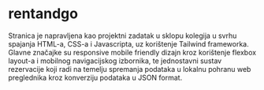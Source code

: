 # rentandgo

Stranica je napravljena kao projektni zadatak u sklopu kolegija u svrhu spajanja HTML-a, CSS-a i Javascripta, uz korištenje Tailwind frameworka. Glavne značajke su responsive mobile friendly dizajn kroz korištenje flexbox layout-a i mobilnog navigacijskog izbornika, te jednostavni sustav rezervacije koji radi na temelju spremanja podataka u lokalnu pohranu web preglednika kroz konverziju podataka u JSON format.
